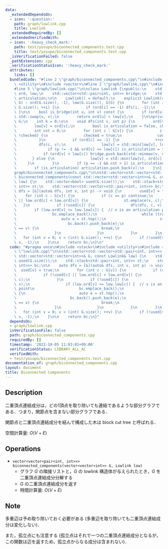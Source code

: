 ```yaml
---
data:
  _extendedDependsOn:
  - icon: ':question:'
    path: graph/lowlink.cpp
    title: Lowlink
  _extendedRequiredBy: []
  _extendedVerifiedWith:
  - icon: ':heavy_check_mark:'
    path: test/yosupo/biconnected_components.test.cpp
    title: test/yosupo/biconnected_components.test.cpp
  _isVerificationFailed: false
  _pathExtension: cpp
  _verificationStatusIcon: ':heavy_check_mark:'
  attributes:
    links: []
  bundledCode: "#line 2 \"graph/biconnected_components.cpp\"\n#include <stack>\n#include\
    \ <utility>\n#include <vector>\n#line 2 \"graph/lowlink.cpp\"\n#include <algorithm>\n\
    #line 5 \"graph/lowlink.cpp\"\n\nclass Lowlink {\npublic:\n    std::vector<int>\
    \ ord, low;\n    std::vector<std::pair<int, int>> bridge;\n    std::vector<int>\
    \ articulation;\n\n    Lowlink() = default;\n    explicit Lowlink(const std::vector<std::vector<int>>&\
    \ G) : ord(G.size(), -1), low(G.size()), G(G) {\n        for (int i = 0; i < (int)\
    \ G.size(); ++i) {\n            if (ord[i] == -1) dfs(i, -1);\n        }\n   \
    \ }\n\n    bool is_bridge(int u, int v) const {\n        if (ord[u] > ord[v])\
    \ std::swap(u, v);\n        return ord[u] < low[v];\n    }\n\nprivate:\n    std::vector<std::vector<int>>\
    \ G;\n    int k = 0;\n\n    void dfs(int v, int p) {\n        ord[v] = k++;\n\
    \        low[v] = ord[v];\n        bool is_articulation = false, checked = false;\n\
    \        int cnt = 0;\n        for (int c : G[v]) {\n            if (c == p &&\
    \ !checked) {\n                checked = true;\n                continue;\n  \
    \          }\n            if (ord[c] == -1) {\n                ++cnt;\n      \
    \          dfs(c, v);\n                low[v] = std::min(low[v], low[c]);\n  \
    \              if (p != -1 && ord[v] <= low[c]) is_articulation = true;\n    \
    \            if (ord[v] < low[c]) bridge.push_back(std::minmax(v, c));\n     \
    \       } else {\n                low[v] = std::min(low[v], ord[c]);\n       \
    \     }\n        }\n        if (p == -1 && cnt > 1) is_articulation = true;\n\
    \        if (is_articulation) articulation.push_back(v);\n    }\n};\n#line 6 \"\
    graph/biconnected_components.cpp\"\n\nstd::vector<std::vector<std::pair<int, int>>>\
    \ biconnected_components(const std::vector<std::vector<int>>& G, const Lowlink&\
    \ low) {\n    std::vector<bool> used(G.size());\n    std::stack<std::pair<int,\
    \ int>> st;\n    std::vector<std::vector<std::pair<int, int>>> bc;\n\n    auto\
    \ dfs = [&](auto& dfs, int v, int p) -> void {\n        used[v] = true;\n    \
    \    for (int c : G[v]) {\n            if (c == p) continue;\n            if (!used[c]\
    \ || low.ord[c] < low.ord[v]) {\n                st.emplace(v, c);\n         \
    \   }\n            if (!used[c]) {\n                dfs(dfs, c, v);\n        \
    \        if (low.ord[v] <= low.low[c]) {  // v is an articulation point\n    \
    \                bc.emplace_back();\n                    while (true) {\n    \
    \                    auto e = st.top();\n                        st.pop();\n \
    \                       bc.back().push_back(e);\n                        if (e.first\
    \ == v) {\n                            break;\n                        }\n   \
    \                 }\n                }\n            }\n        }\n    };\n\n \
    \   for (int v = 0; v < (int) G.size(); ++v) {\n        if (!used[v]) dfs(dfs,\
    \ v, -1);\n    }\n\n    return bc;\n}\n"
  code: "#pragma once\n#include <stack>\n#include <utility>\n#include <vector>\n#include\
    \ \"lowlink.cpp\"\n\nstd::vector<std::vector<std::pair<int, int>>> biconnected_components(const\
    \ std::vector<std::vector<int>>& G, const Lowlink& low) {\n    std::vector<bool>\
    \ used(G.size());\n    std::stack<std::pair<int, int>> st;\n    std::vector<std::vector<std::pair<int,\
    \ int>>> bc;\n\n    auto dfs = [&](auto& dfs, int v, int p) -> void {\n      \
    \  used[v] = true;\n        for (int c : G[v]) {\n            if (c == p) continue;\n\
    \            if (!used[c] || low.ord[c] < low.ord[v]) {\n                st.emplace(v,\
    \ c);\n            }\n            if (!used[c]) {\n                dfs(dfs, c,\
    \ v);\n                if (low.ord[v] <= low.low[c]) {  // v is an articulation\
    \ point\n                    bc.emplace_back();\n                    while (true)\
    \ {\n                        auto e = st.top();\n                        st.pop();\n\
    \                        bc.back().push_back(e);\n                        if (e.first\
    \ == v) {\n                            break;\n                        }\n   \
    \                 }\n                }\n            }\n        }\n    };\n\n \
    \   for (int v = 0; v < (int) G.size(); ++v) {\n        if (!used[v]) dfs(dfs,\
    \ v, -1);\n    }\n\n    return bc;\n}"
  dependsOn:
  - graph/lowlink.cpp
  isVerificationFile: false
  path: graph/biconnected_components.cpp
  requiredBy: []
  timestamp: '2022-10-05 11:03:01+09:00'
  verificationStatus: LIBRARY_ALL_AC
  verifiedWith:
  - test/yosupo/biconnected_components.test.cpp
documentation_of: graph/biconnected_components.cpp
layout: document
title: Biconnected Components
---
```


## Description

二重頂点連結成分は，どの1頂点を取り除いても連結であるような部分グラフである．つまり，関節点を含まない部分グラフである．

関節点と二重頂点連結成分を結んで構成した木は block cut tree と呼ばれる．

空間計算量: $O(V + E)$

## Operations

- `vector<vector<pair<int, int>>> biconnected_components(vector<vector<int>> G, Lowlink low)`
    - グラフ $G$ の隣接リストと，$G$ の lowlink 構造体が与えられたとき，$G$ を二重頂点連結成分分解する
    - $G$ の二重頂点連結成分を返す
    - 時間計算量: $O(V + E)$

## Note

多重辺は予め取り除いておく必要がある (多重辺を取り除いても二重頂点連結成分は変化しない)．

また，孤立点にも注意する (孤立点はそれで一つの二重頂点連結成分となるが，この関数は辺を返すため，孤立点からなる成分は含まれない)．